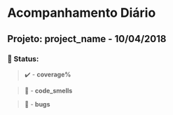 # Acompanhamento Diário

## Projeto: __project_name__ - 10/04/2018

### 📝 Status:
>✔️ -  **__coverage__%**

>👃 -  **__code_smells__** 

>🐞 - **__bugs__**
